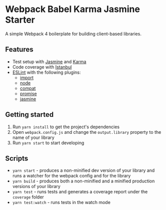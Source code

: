 # Webpack Babel Karma Jasmine Starter

A simple Webpack 4 boilerplate for building client-based libraries.

## Features

* Test setup with [Jasmine](https://jasmine.github.io/) and [Karma](https://karma-runner.github.io/1.0/index.html)
* Code coverage with [Istanbul](https://istanbul.js.org)
* [ESLint](http://eslint.org/) with the following plugins:
  * [import](https://github.com/benmosher/eslint-plugin-import)
  * [node](https://github.com/mysticatea/eslint-plugin-node)
  * [compat](https://github.com/amilajack/eslint-plugin-compat)
  * [promise](https://github.com/xjamundx/eslint-plugin-promise)
  * [jasmine](https://github.com/tlvince/eslint-plugin-jasmine)

## Getting started

1. Run `yarn install` to get the project's dependencies
2. Open `webpack.config.js` and change the `output.library` property to the name of your library
3. Run `yarn start` to start developing

## Scripts

* `yarn start` - produces a non-minified dev version of your library and runs a watcher for the webpack config and for the library
* `yarn build` - produces both a non-minified and a minified production versions of your library
* `yarn test` - runs tests and generates a coverage report under the `coverage` folder
* `yarn test:watch` - runs tests in the watch mode
